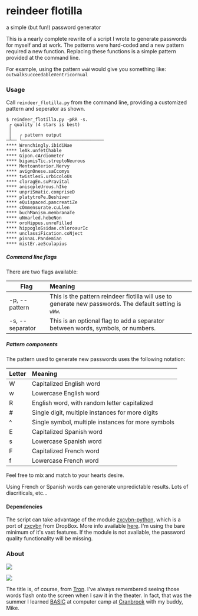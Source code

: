 # reindeer flotilla
 a simple (but fun!) password generator

This is a nearly complete rewrite of a script I wrote to generate passwords for myself and at work. The patterns were hard-coded and a new pattern required a new function. Replacing these functions is a simple pattern provided at the command line.

For example, using the pattern `wwW` would give you something like: `outwalksucceedableVentricornual`

### Usage

Call `reindeer_flotilla.py` from the command line, providing a customized pattern and seperator as shown.

```
$ reindeer_flotilla.py -pRR -s.
 ┌ quality (4 stars is best)
 │
 │   ┌ pattern output
─┴── └───────────────────────────────
**** Wrenchingly.ibidiNae
**** leAk.unfetChable
**** Gipon.cArdiometer
**** bigamisTic.streptoNeurous
**** Mentoanterior.Nervy
**** avignOnese.saCcomys
**** twistlesS.urbicoloUs
**** cloragEn.suPravital
**** anisopleUrous.hIke
**** unpriSmatic.compriseD
**** platytroPe.Beshiver
**** eQuispaced.pancreatiZe
**** cOmmensurate.cuLlen
**** buchManism.membranaTe
**** uNmarled.hebeNon
**** oroHippus.unreFilled
**** hippogloSsidae.chloroaurIc
**** unclassiFication.coNject
**** pinnaL.Pandemian
**** mistEr.aeSculapius
```

##### Command line flags

There are two flags available:

| Flag            | Meaning                                                      |
| --------------- | :----------------------------------------------------------- |
| -p, --pattern   | This is the pattern reindeer flotilla will use to generate new passwords. The default setting is `wWw`. |
| -s, --separator | This is an optional flag to add a separator between words, symbols, or numbers. |

##### Pattern components

The pattern used to generate new passwords uses the following notation:

| Letter | Meaning                                            |
| ------ | :------------------------------------------------- |
| W      | Capitalized English word                           |
| w      | Lowercase English word                             |
| R      | English word, with random letter capitalized       |
| #      | Single digit, multiple instances for more digits   |
| ^      | Single symbol, multiple instances for more symbols |
| E      | Capitalized Spanish word                           |
| s      | Lowercase Spanish word                             |
| F      | Capitalized French word                            |
| f      | Lowercase French word                              |


Feel free to mix and match to your hearts desire.

Using French or Spanish words can generate unpredictable results. Lots of diacriticals, etc...

#### Dependencies

The script can take advantage of the module [zxcvbn-python](https://github.com/dwolfhub/zxcvbn-python), which is a port of [zxcvbn](https://github.com/dropbox/zxcvbn) from DropBox. More info available [here](https://dropbox.tech/security/zxcvbn-realistic-password-strength-estimation). I'm using the bare minimum of it's vast features. If the module is not available, the password quality functionality will be missing.

### About

![](/Users/mcdan/Documents/GitHub/reindeer-flotilla/images/title_small.png)

![](/Users/mcdan/Documents/GitHub/reindeer-flotilla/images/paperback.png)

The title is, of course, from [Tron](https://en.wikipedia.org/wiki/Tron). I've always remembered seeing those words flash onto the screen when I saw it in the theater. In fact, that was the summer I learned [BASIC](https://en.wikipedia.org/wiki/BASIC) at computer camp at [Cranbrook](https://en.wikipedia.org/wiki/Cranbrook_Educational_Community#Cranbrook_Institute_of_Science) with my buddy, Mike.
